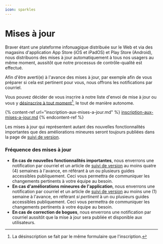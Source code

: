 ```yaml
---
icon: sparkles
---
```


# Mises à jour

Braver étant une plateforme infonuagique distribuée sur le Web et via des magasins d'application App Store (iOS et iPadOS) et Play Store (Android), nous distribuons des mises à jour automatiquement à tous nos usagers au même moment, aussitôt que notre processus de contrôle-qualité est effectué.

Afin d'être averti(e) à l'avance des mises à jour, par exemple afin de vous préparer si cela est pertinent pour vous, nous offrons les notifications par courriel.

Vous pouvez décider de vous inscrire à notre liste d'envoi de mise à jour ou vous y [désinscrire à tout moment](#user-content-fn-1)[^1], le tout de manière autonome.

{% content-ref url="inscription-aux-mises-a-jour.md" %}
[inscription-aux-mises-a-jour.md](inscription-aux-mises-a-jour.md)
{% endcontent-ref %}

Les mises à jour qui représentent autant des nouvelles fonctionnalités importantes que des améliorations mineures seront toujours publiées dans la page de [suivi de version](https://app.gitbook.com/o/zMIZEnF83uQLxLHiNR0f/s/57ZaWz2PEvUFxecHed5o/).

### Fréquence des mises à jour

* **En cas de nouvelles fonctionnalités importantes**, nous enverrons une notification par courriel et un article de [suivi de version](https://app.gitbook.com/o/zMIZEnF83uQLxLHiNR0f/s/57ZaWz2PEvUFxecHed5o/) au moins quatre (4) semaines à l'avance, en référant à un ou plusieurs guides accessibles publiquement. Ceci vous permettra de communiquer les changements pertinents à votre équipe au besoin.
* **En cas d'améliorations mineures de l'application**, nous enverrons une notification par courriel et un article de [suivi de version](https://app.gitbook.com/o/zMIZEnF83uQLxLHiNR0f/s/57ZaWz2PEvUFxecHed5o/) au moins une (1) semaine à l'avance, en référant _si pertinent_ à un ou plusieurs guides accessibles publiquement. Ceci vous permettra de communiquer les changements pertinents à votre équipe au besoin.
* **En cas de correction de bogues**, nous enverrons une notification par courriel aussitôt que la mise à jour sera publiée et disponible aux utilisateurs.

[^1]: La désinscription se fait par le même formulaire que l'inscription.
